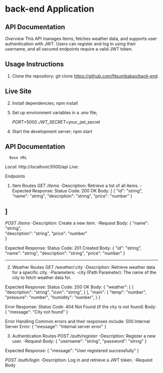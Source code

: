 # back-end Application


## API Documentation 
 *Overview*
This API manages items, fetches weather data, and supports user authentication with JWT. Users can register and log in using their username, and all secured endpoints require a valid JWT token.


## Usage Instructions
1. Clone the repository:
   git clone https://github.com/fitsumbabay/back-end
## Live Site

2. Install dependencies;
  npm install

3. Set up environment variables in a .env file;

    *PORT*=5000
   *JWT_SECRET*=your_jwt_secret

4. Start the development server;
      npm start

## API Documentation
      Base URL
*Local*: http://localhost:5000/api
*Live*: 


Endpoints
1. Item Routes
*GET /items*
-Description: Retrieve a list of all items.
-Expected Response:
Status Code: 200 OK
Body:
[
    {
        "id": "string",
        "name": "string",
        "description": "string",
        "price": "number"
    }
    
]
-------------------------------------------------------------
*POST /items*
-Description: Create a new item.
-Request Body:
{
    "name": "string",        
    "description": "string", 
    "price": "number"        
}


Expected Response:
Status Code: 201 Created
Body:
{
    "id": "string",
    "name": "string",
    "description": "string",
    "price": "number"
}

-------------------------------------------------------------
2. Weather Routes
*GET /weather/:city*
 -Description: Retrieve weather data for a specific city.
 -Parameters: 
     -city (Path Parameter): The name of the city to fetch weather data for.

Expected Response:
Status Code: 200 OK
Body:
{
    "weather": [
        {
            "description": "string",
            "icon": "string",
        }
    ],
    "main": {
        "temp": "number",
        "pressure": "number",
        "humidity": "number",
    }
}

Error Response:
*Status Code*: 404 Not Found (if the city is not found)
Body:
{
    "message": "City not found"
}

Error Handling
Common errors and their responses include:
500 Internal Server Error:
{
    "message": "Internal server error"
}


3. Authentication Routes
  *POST /auth/register*
      -Description: Register a new user.
      -Request Body:
         {
    "username": "string",
    "password": "string"
}

Expected Response:
   {
    "message": "User registered successfully"
}

*POST /auth/login*
   -Description: Log in and retrieve a JWT token.
   -Request Body